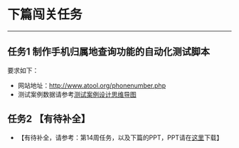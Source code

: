 # 下篇闯关任务

---
## 任务1 制作手机归属地查询功能的自动化测试脚本

要求如下：
- 网站地址：http://www.atool.org/phonenumber.php
- 测试案例数据请参考[测试案例设计思维导图](http://processon.com/view/581805e0e4b09047a82bd47c)


## 任务2 【有待补全】
- 【有待补全，请参考：第14周任务，以及下篇的PPT，PPT请在[这里](https://github.com/wangding/courses/tree/master/seleniumIDE)下载】

